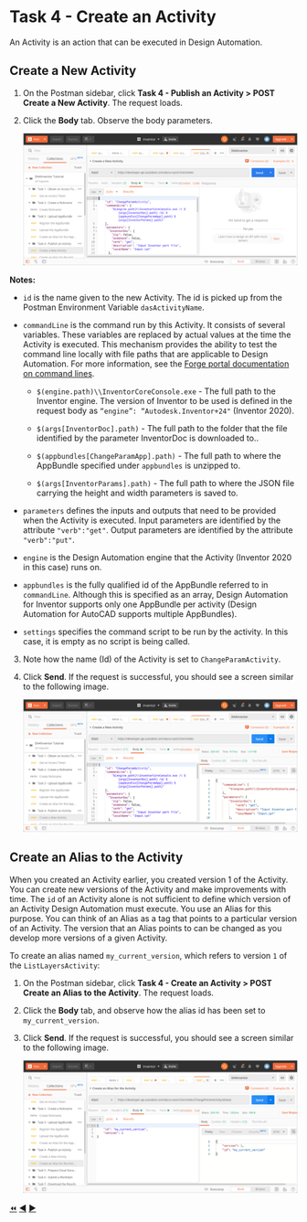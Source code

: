 # Task 4 - Create an Activity

An Activity is an action that can be executed in Design Automation. 

## Create a New Activity

1. On the Postman sidebar, click **Task 4 - Publish an Activity > POST Create a New Activity**. The request loads.

2. Click the **Body** tab. Observe the body parameters.

    ![Body tab of Create Activity](../images/task4-create_activity.png "Body tab of Create Activity")

**Notes:**
 - `id` is the name given to the new Activity. The id is picked up from the Postman Environment Variable `dasActivityName`. 
 - `commandLine` is the command run by this Activity. It consists of several variables. These variables are replaced by actual values at the time the Activity is executed. This mechanism provides the ability to test the command line locally with file paths that are applicable to Design Automation. For more information, see the [Forge portal documentation on command lines](https://forge.autodesk.com/en/docs/design-automation/v3/developers_guide/field-guide/#command-lines).

    - `$(engine.path)\\InventorCoreConsole.exe` - The full path to the Inventor engine. The version of Inventor to be used is defined in the request body as `“engine”: “Autodesk.Inventor+24"` (Inventor 2020).  

    - `$(args[InventorDoc].path)` - The full path to the folder that the file identified by the parameter InventorDoc is downloaded to.. 

    - `$(appbundles[ChangeParamApp].path)` - The full path to where the AppBundle specified under `appbundles` is unzipped to.

    - `$(args[InventorParams].path)` - The full path to where the JSON file carrying the height and width parameters is saved to.

- `parameters` defines the inputs and outputs that need to be provided when the Activity is executed. Input parameters are identified by the attribute `"verb":"get"`. Output parameters are identified by the attribute `"verb":"put"`. 

 - `engine` is the Design Automation engine that the Activity (Inventor 2020 in this case) runs on.

 - `appbundles` is the fully qualified id of the AppBundle referred to in `commandLine`. Although this is specified as an array, Design Automation for Inventor supports only one AppBundle per activity (Design Automation for AutoCAD supports multiple AppBundles).

 - `settings` specifies the command script to be run by the activity. In this case, it is empty as no script is being called. 

3. Note how the name (Id) of the Activity is set to `ChangeParamActivity`.

4. Click **Send**. If the request is successful, you should see a screen similar to the following image.

    ![Successful creation of an Activity](../images/task4-activity_create_success.png "Successful creation of an Activity")

## Create an Alias to the Activity

When you created an Activity earlier, you created version 1 of the Activity. You can create new versions of the Activity and make improvements with time.  The `id` of an Activity alone is not sufficient to define which version of an Activity Design Automation must execute. You use an Alias for this purpose.  You can think of an Alias as a tag that points to a particular version of an Activity. The version that an Alias points to can be changed as you develop more versions of a given Activity.

To create an alias named `my_current_version`, which refers to version `1` of the `ListLayersActivity`:

1. On the Postman sidebar, click **Task 4 - Create an Activity > POST Create an Alias to the Activity**. The request loads. 

2. Click the **Body** tab, and observe how the alias id has been set to `my_current_version`. 

3. Click **Send**. If the request is successful, you should see a screen similar to the following image.

    ![Successful creation of Alias](../images/task4-activity_alias_create_success.png "Successful creation of Alias")


[:rewind:](../readme.md "readme.md") [:arrow_backward:](task-3.md "Previous task") [:arrow_forward:](task-5.md "Next task")
